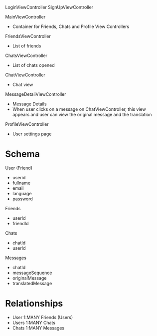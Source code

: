 LoginViewController
SignUpViewController

MainViewController
  - Container for Friends, Chats and Profile View Controllers

FriendsViewController
  - List of friends

ChatsViewController
  - List of chats opened

ChatViewController
 - Chat view

MessageDetailViewController
 - Message Details
 - When user clicks on a message on ChatViewController, this view appears and user can view the original message and the translation

ProfileViewController
 - User settings page


Schema
======

User (Friend)
 - userid
 - fullname
 - email
 - language
 - password

Friends
 - userId
 - friendId

Chats
 - chatId
 - userId

Messages
 - chatId
 - messageSequence
 - originalMessage
 - translatedMessage



Relationships 
==============
 - User 1:MANY Friends (Users)
 - Users 1:MANY Chats
 - Chats 1:MANY Messages



